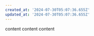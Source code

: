 ```yaml
---
created_at: '2024-07-30T05:07:36.655Z'
updated_at: '2024-07-30T05:07:36.655Z'
---
```


content
content
content
